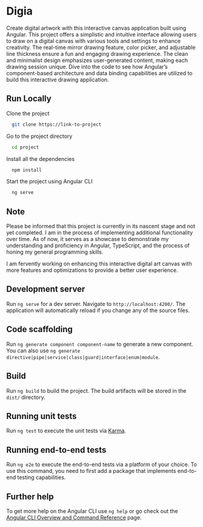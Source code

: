 # Digia

Create digital artwork with this interactive canvas application built using Angular. This project offers a simplistic and intuitive interface allowing users to draw on a digital canvas with various tools and settings to enhance creativity. The real-time mirror drawing feature, color picker, and adjustable line thickness ensure a fun and engaging drawing experience. The clean and minimalist design emphasizes user-generated content, making each drawing session unique. Dive into the code to see how Angular’s component-based architecture and data binding capabilities are utilized to build this interactive drawing application.

## Run Locally

Clone the project

```bash
  git clone https://link-to-project
```

Go to the project directory

```bash
  cd project
```
Install all the dependencies

```bash
  npm install
```

Start the project using Angular CLI

```bash
  ng serve
```

## Note
Please be informed that this project is currently in its nascent stage and not yet completed. I am in the process of implementing additional functionality over time. As of now, it serves as a showcase to demonstrate my understanding and proficiency in Angular, TypeScript, and the process of honing my general programming skills.

I am fervently working on enhancing this interactive digital art canvas with more features and optimizations to provide a better user experience.

## Development server

Run `ng serve` for a dev server. Navigate to `http://localhost:4200/`. The application will automatically reload if you change any of the source files.

## Code scaffolding

Run `ng generate component component-name` to generate a new component. You can also use `ng generate directive|pipe|service|class|guard|interface|enum|module`.

## Build

Run `ng build` to build the project. The build artifacts will be stored in the `dist/` directory.

## Running unit tests

Run `ng test` to execute the unit tests via [Karma](https://karma-runner.github.io).

## Running end-to-end tests

Run `ng e2e` to execute the end-to-end tests via a platform of your choice. To use this command, you need to first add a package that implements end-to-end testing capabilities.

## Further help

To get more help on the Angular CLI use `ng help` or go check out the [Angular CLI Overview and Command Reference](https://angular.io/cli) page.
